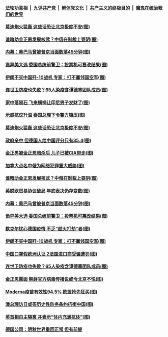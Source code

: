 

####  [法轮功真相](../../../../basic/blob/master/README.md?t=11192203) &nbsp;|&nbsp; [九评共产党](../../../../9ping.md/blob/master/README.md?t=11192203) &nbsp;|&nbsp; [解体党文化](../../../../jtdwh.md/blob/master/README.md?t=11192203)  &nbsp;|&nbsp; [共产主义的终极目的](../../../../gczydzjmd.md/blob/master/README.md?t=11192203) &nbsp;|&nbsp; [魔鬼在统治我们的世界](../../../../mgztzwmdsj.md/blob/master/README.md?t=11192203) 

#### [莫迪炮火猛轰 这些话恐让北京极度不安(图)](../pages/p9/952975.md?t=11192203) 

#### [谁暗助金正恩发展核武？中俄在制裁上耍阴(图)](../pages/p9/952969.md?t=11192203) 

#### [内幕：奥巴马曾被普京当面数落45分钟(图)](../pages/p9/952927.md?t=11192203) 

#### [诡异美大选 委国总统前警卫：投票机可篡改结果(图)](../pages/p9/952865.md?t=11192203) 

#### [伊朗不买中国歼-10战机 专家：打不赢邻国空军(图)](../pages/p9/952848.md?t=11192203) 

#### [连世卫防疫也失败？65人染疫含谭德塞团队成员(图)](../pages/p9/952824.md?t=11192203) 

#### [家中落陨石 飞来横祸让印尼男子发财了(图)](../pages/p9/953104.md?t=11192203) 

#### [示威抗议升温 泰国总理下令警方镇压(图)](../pages/p9/953103.md?t=11192203) 

#### [莫迪炮火猛轰 这些话恐让北京极度不安(图)](../pages/p9/952975.md?t=11192203) 

#### [政府亲中 但德国人给中国评分只有35.4(图)](../pages/p9/953036.md?t=11192203) 

#### [金正男被金正恩暗杀后 儿子已被CIA带走(图)](../pages/p9/953035.md?t=11192203) 

#### [加拿大点名中俄为网络犯罪重大威胁(图)](../pages/p9/953033.md?t=11192203) 

#### [谁暗助金正恩发展核武？中俄在制裁上耍阴(图)](../pages/p9/952969.md?t=11192203) 

#### [英脱欧贸易协议破局 年底表决仍存变数(图)](../pages/p9/952981.md?t=11192203) 

#### [内幕：奥巴马曾被普京当面数落45分钟(图)](../pages/p9/952927.md?t=11192203) 

#### [诡异美大选 委国总统前警卫：投票机可篡改结果(图)](../pages/p9/952865.md?t=11192203) 

#### [默克尔忧心德国疫情 不乏“趁火打劫”者(图)](../pages/p9/952903.md?t=11192203) 

#### [伊朗不买中国歼-10战机 专家：打不赢邻国空军(图)](../pages/p9/952848.md?t=11192203) 


#### [中国口罩假欧洲认证 2法国进口商受骗遭罚(图)](../pages/p9/952844.md?t=11192203) 

#### [连世卫防疫也失败？65人染疫含谭德塞团队成员(图)](../pages/p9/952824.md?t=11192203) 

#### [金正恩露面 朝鲜官方病毒传播说或令北京不悦(图)](../pages/p9/952810.md?t=11192203) 

#### [Moderna疫苗有效性94.5% 欧盟抢先狂买(图)](../pages/p9/952803.md?t=11192203) 

#### [澳总理访日或签历史性防务条约抗衡中国(图)](../pages/p9/952802.md?t=11192203) 

#### [英首相自主隔离 并表示“体内充满抗体”(图)](../pages/p9/952788.md?t=11192203) 

#### [德国公司：明秋世界重回正常 但有前提](../pages/p9/952770.md?t=11192203) 

